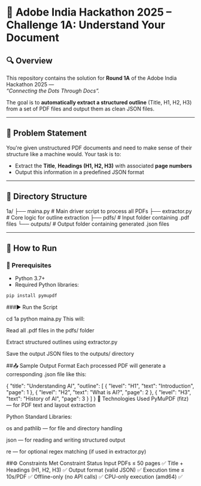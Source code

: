 # 📘 Adobe India Hackathon 2025 – Challenge 1A: Understand Your Document

## 🔍 Overview

This repository contains the solution for **Round 1A** of the Adobe India Hackathon 2025 —  
_“Connecting the Dots Through Docs”._

The goal is to **automatically extract a structured outline** (Title, H1, H2, H3) from a set of PDF files and output them as clean JSON files.

---

## 🧠 Problem Statement

You're given unstructured PDF documents and need to make sense of their structure like a machine would. Your task is to:

- Extract the **Title**, **Headings (H1, H2, H3)** with associated **page numbers**
- Output this information in a predefined JSON format

---

## 📁 Directory Structure

1a/
├── maina.py # Main driver script to process all PDFs
├── extractor.py # Core logic for outline extraction
├── pdfs/ # Input folder containing .pdf files
└── outputs/ # Output folder containing generated .json files

---

## 🚀 How to Run

### 🐍 Prerequisites

- Python 3.7+
- Required Python libraries:

```bash
pip install pymupdf
```

###▶️ Run the Script

cd 1a
python maina.py
This will:

Read all .pdf files in the pdfs/ folder

Extract structured outlines using extractor.py

Save the output JSON files to the outputs/ directory

##📤 Sample Output Format
Each processed PDF will generate a corresponding .json file like this:

{
"title": "Understanding AI",
"outline": [
{ "level": "H1", "text": "Introduction", "page": 1 },
{ "level": "H2", "text": "What is AI?", "page": 2 },
{ "level": "H3", "text": "History of AI", "page": 3 }
]
}
🧰 Technologies Used
PyMuPDF (fitz) — for PDF text and layout extraction

Python Standard Libraries:

os and pathlib — for file and directory handling

json — for reading and writing structured output

re — for optional regex matching (if used in extractor.py)

##⚙️ Constraints Met
Constraint Status
Input PDFs ≤ 50 pages ✅
Title + Headings (H1, H2, H3) ✅
Output format (valid JSON) ✅
Execution time ≤ 10s/PDF ✅
Offline-only (no API calls) ✅
CPU-only execution (amd64) ✅
